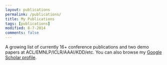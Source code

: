 ```yaml
---
layout: publications
permalink: /publications/
title: My Publications
tags: [publications]
modified: 8-7-2014
comments: false
---
```


A growing list of currently 16+ conference publications and two demo papers at ACL/EMNLP/ICLR/AAAI/KDD/etc. You can also browse my <a href="http://scholar.google.es/citations?user=eUae2K0AAAAJ" target="_blank">Google Scholar profile</a>.
